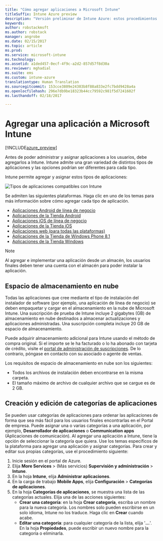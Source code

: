 ```yaml
---
title: "Cómo agregar aplicaciones a Microsoft Intune"
titleSuffix: Intune Azure preview
description: "Versión preliminar de Intune Azure: estos procedimientos le ayudarán a tener sus aplicaciones en Intune listas para ser asignadas a usuarios y dispositivos. "
keywords: 
author: robstackmsft
ms.author: robstack
manager: angrobe
ms.date: 02/15/2017
ms.topic: article
ms.prod: 
ms.service: microsoft-intune
ms.technology: 
ms.assetid: a1ded457-0ecf-4f9c-a2d2-857d57f8d30a
ms.reviewer: mghadial
ms.suite: ems
ms.custom: intune-azure
translationtype: Human Translation
ms.sourcegitcommit: 153cce3809e24303b8f88a833e2fc7bdd9428a4a
ms.openlocfilehash: 296e7db9be18323b44cc79592c981f5d7241602f
ms.lasthandoff: 02/18/2017

---
```


# <a name="how-to-add-an-app-to-microsoft-intune"></a>Agregar una aplicación a Microsoft Intune

[!INCLUDE[azure_preview](../includes/azure_preview.md)]

Antes de poder administrar y asignar aplicaciones a los usuarios, debe agregarlos a Intune. Intune admite una gran variedad de distintos tipos de aplicaciones y las opciones podrían ser diferentes para cada tipo.

Intune permite agregar y asignar estos tipos de aplicaciones:

![Tipos de aplicaciones compatibles con Intune](./media/app-types.png)

Se admiten las siguientes plataformas. Haga clic en uno de los temas para más información sobre cómo agregar cada tipo de aplicación.

- [Aplicaciones Android de línea de negocio](/intune-azure/manage-apps/android-lob-app)
- [Aplicaciones de la Tienda Android](/intune-azure/manage-apps/android-store-app)
- [Aplicaciones iOS de línea de negocio](/intune-azure/manage-apps/ios-lob-app)
- [Aplicaciones de la Tienda iOS](/intune-azure/manage-apps/ios-store-app)
- [Aplicaciones web (para todas las plataformas)](/intune-azure/manage-apps/web-app)
- [Aplicaciones de la Tienda de Windows Phone 8.1](/intune-azure/manage-apps/windows-phone-8-1-store-app)
- [Aplicaciones de la Tienda Windows](/intune-azure/manage-apps/windows-store-app)

> [!NOTE]
> Al agregar e implementar una aplicación desde un almacén, los usuarios finales deben tener una cuenta con el almacén para poder instalar la aplicación.

## <a name="cloud-storage-space"></a>Espacio de almacenamiento en nube
Todas las aplicaciones que cree mediante el tipo de instalación del instalador de software (por ejemplo, una aplicación de línea de negocio) se deben empaquetar y cargar en el almacenamiento en la nube de Microsoft Intune. Una suscripción de prueba de Intune incluye 2 gigabytes (GB) de almacenamiento en nube destinados a almacenar actualizaciones y aplicaciones administradas. Una suscripción completa incluye 20 GB de espacio de almacenamiento.

Puede adquirir almacenamiento adicional para Intune usando el método de compra original.  Si el importe se le ha facturado o lo ha abonado con tarjeta de crédito, visite el [portal de administración de suscripciones](https://portal.office.com/adminportal/home?switchtomodern=true#/subscriptions).  De lo contrario, póngase en contacto con su asociado o agente de ventas.

Los requisitos de espacio de almacenamiento en nube son los siguientes:

-   Todos los archivos de instalación deben encontrarse en la misma carpeta.
-   El tamaño máximo de archivo de cualquier archivo que se cargue es de 2 GB.

## <a name="how-to-create-and-edit-categories-for-apps"></a>Creación y edición de categorías de aplicaciones 

Se pueden usar categorías de aplicaciones para ordenar las aplicaciones de forma que sea más fácil para los usuarios finales encontrarlas en el Portal de empresa. Puede asignar una o varias categorías a una aplicación, por ejemplo, **Desarrollador de aplicaciones** o **Communication apps** (Aplicaciones de comunicación). Al agregar una aplicación a Intune, tiene la opción de seleccionar la categoría que quiera. Use los temas específicos de la plataforma para agregar una aplicación y asignar categorías. Para crear y editar sus propias categorías, use el procedimiento siguiente: 

1. Inicie sesión en el portal de Azure. 
2. Elija **More Services** >  (Más servicios) **Supervisión y administración** > **Intune**. 
3. En la hoja **Intune**, elija **Administrar aplicaciones**. 
4. En la carga de trabajo **Mobile Apps**, elija **Configuración** > **Categorías de aplicaciones**. 
5. En la hoja **Categorías de aplicaciones**, se muestra una lista de las categorías actuales. Elija una de las acciones siguientes: 
    - **Crear una categoría**: en la hoja **Crear categoría**, escriba un nombre para la nueva categoría. Los nombres solo pueden escribirse en un solo idioma, Intune no los traduce. Haga clic en **Crear** cuando acabe.
    - **Editar una categoría**: para cualquier categoría de la lista, elija '**...**'. En la hoja **Propiedades**, puede escribir un nuevo nombre para la categoría o eliminarla.




